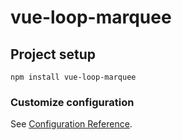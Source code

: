 # vue-loop-marquee

## Project setup
```
npm install vue-loop-marquee
```

### Customize configuration
See [Configuration Reference](https://cli.vuejs.org/config/).
